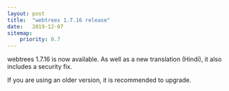 ```yaml
---
layout: post
title:  "webtrees 1.7.16 release"
date:   2019-12-07
sitemap:
    priority: 0.7
---
```


webtrees 1.7.16 is now available. As well as a new translation (Hindi), it also includes a security fix.

If you are using an older version, it is recommended to upgrade.
